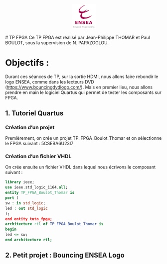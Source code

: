 <p align="center"> <img src="Img/logo_ENSEA.png" width="15%" height="auto" /> </p>
# TP FPGA
Ce TP FPGA est réalisé par Jean-Philippe THOMAR et Paul BOULOT, sous la supervision de N. PAPAZOGLOU.

# Objectifs : 
Durant ces séances de TP, sur la sortie HDMI, nous allons faire rebondir le logo ENSEA, comme dans les lecteurs DVD (https://www.bouncingdvdlogo.com/).
Mais en premier lieu, nous allons prendre en main le logiciel Quartus qui permet de tester les composants sur FPGA. 

## 1. Tutoriel Quartus

### Création d’un projet
Premièrement, on crée un projet TP_FPGA_Boulot_Thomar et on sélectionne le FPGA suivant : 5CSEBA6U23I7

### Création d’un fichier VHDL
On crée ensuite un fichier VHDL dans lequel nous écrivons le composant suivant : 
```vhd
library ieee;
use ieee.std_logic_1164.all;
entity TP_FPGA_Boulot_Thomar is
port (
sw : in std_logic;
led : out std_logic
);
end entity tuto_fpga;
architecture rtl of TP_FPGA_Boulot_Thomar is
begin
led <= sw;
end architecture rtl;
```

## 2. Petit projet : Bouncing ENSEA Logo
